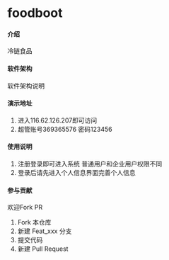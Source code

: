 # foodboot

#### 介绍
冷链食品

#### 软件架构
软件架构说明


#### 演示地址

1.  进入116.62.126.207即可访问
2.  超管账号369365576 密码123456

#### 使用说明

1.  注册登录即可进入系统 普通用户和企业用户权限不同
2.  登录后请先进入个人信息界面完善个人信息

#### 参与贡献
欢迎Fork PR

1.  Fork 本仓库
2.  新建 Feat_xxx 分支
3.  提交代码
4.  新建 Pull Request
